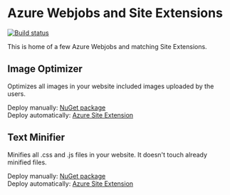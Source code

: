 Azure Webjobs and Site Extensions
=========

[![Build status](https://ci.appveyor.com/api/projects/status/pg4isaw6y9dhih5u)](https://ci.appveyor.com/project/sayedihashimi/azurejobs)

This is home of a few Azure Webjobs and matching Site Extensions.

## Image Optimizer
Optimizes all images in your website included images uploaded by
the users.

Deploy manually: [NuGet package](http://www.nuget.org/packages/AzureImageOptimizer/)  
Deploy automatically: [Azure Site Extension](https://www.siteextensions.net/packages/AzureImageOptimizer/)

## Text Minifier
Minifies all .css and .js files in your website. It doesn't touch 
already minified files.

Deploy manually: [NuGet package](http://www.nuget.org/packages/AzureMinifier/)  
Deploy automatically: [Azure Site Extension](https://www.siteextensions.net/packages/AzureMinifier/)
